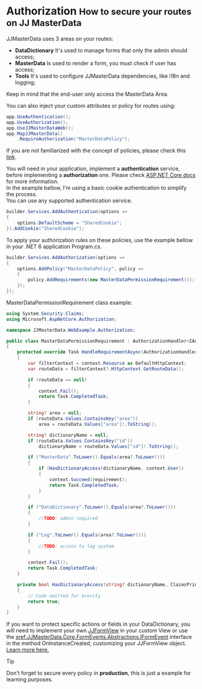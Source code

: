 <h1>
    Authorization
    <small> How to secure your routes on JJ MasterData</small>
</h1>

JJMasterData uses 3 areas on your routes: 

- **DataDictionary** It's used to manage forms that only the admin should access;
- **MasterData** Is used to render a form, you must check if user has access;
- **Tools** It's used to configure JJMasterData dependencies, like i18n and logging;

Keep in mind that the end-user only access the MasterData Area.<br>

You can also inject your custom attributes or policy for routes using:
```cs
app.UseAuthentication();
app.UseAuthorization();
app.UseJJMasterDataWeb();
app.MapJJMasterData()
    .RequireAuthorization("MasterDataPolicy");
```
If you are not familiarized with the concept of policies, please check this [link](https://learn.microsoft.com/en-us/aspnet/core/security/authorization/policies?view=aspnetcore-6.0).

You will need in your application, implement a **authentication**  service, before implementing a **authorization** one.
Please check [ASP.NET Core docs](https://learn.microsoft.com/en-us/aspnet/core/security/authentication/?view=aspnetcore-6.0) for more information.
<br>
In the example bellow, I'm using a basic cookie authentication to simplify the process.
<br>
You can use any supported authentication service.

```cs
builder.Services.AddAuthentication(options =>
{
    options.DefaultScheme = "SharedCookie";
}).AddCookie("SharedCookie");
```

To apply your authorization rules on these policies, use the example bellow in your .NET 6 application Program.cs.

```cs
builder.Services.AddAuthorization(options =>
{
    options.AddPolicy("MasterDataPolicy", policy =>
    {
        policy.AddRequirements(new MasterDataPermissionRequirement());
    });
});
```

MasterDataPermissionRequirement class example:
```csharp
using System.Security.Claims;
using Microsoft.AspNetCore.Authorization;

namespace JJMasterData.WebExample.Authorization;

public class MasterDataPermissionRequirement : AuthorizationHandler<IAuthorizationRequirement>, IAuthorizationRequirement
{
    protected override Task HandleRequirementAsync(AuthorizationHandlerContext context, IAuthorizationRequirement requirement)
    {
        var filterContext = context.Resource as DefaultHttpContext;
        var routeData = filterContext?.HttpContext.GetRouteData();

        if (routeData == null)
        {
            context.Fail();
            return Task.CompletedTask;
        }

        string? area = null;
        if (routeData.Values.ContainsKey("area"))
            area = routeData.Values["area"]!.ToString();

        string? dictionaryName = null;
        if (routeData.Values.ContainsKey("id"))
            dictionaryName = routeData.Values["id"]!.ToString();

        if ("MasterData".ToLower().Equals(area?.ToLower()))
        {
            if (HasDictionaryAccess(dictionaryName, context.User))
            {
                context.Succeed(requirement);
                return Task.CompletedTask;
            }
        }

        if ("DataDictionary".ToLower().Equals(area?.ToLower()))
        {
            //TODO: admin required
        }

        if ("Log".ToLower().Equals(area?.ToLower()))
        {
            //TODO: access to log system
        }

        context.Fail();
        return Task.CompletedTask;
    }

    private bool HasDictionaryAccess(string? dictionaryName, ClaimsPrincipal user)
    {
        // Code omitted for brevity
        return true;
    }
}
```

If you want to protect specific actions or fields in your DataDictionary, you will need to implement your own [JJFormView](components/form_view.md) in your custom View or use the <xref:JJMasterData.Core.FormEvents.Abstractions.IFormEvent> interface in the method OnInstanceCreated, customizing your JJFormView object. 
<br>
[Learn more here.](custom_rules.md)

> [!TIP] 
> Don't forget to secure every policy in **production**, this is just a example for learning purposes.

